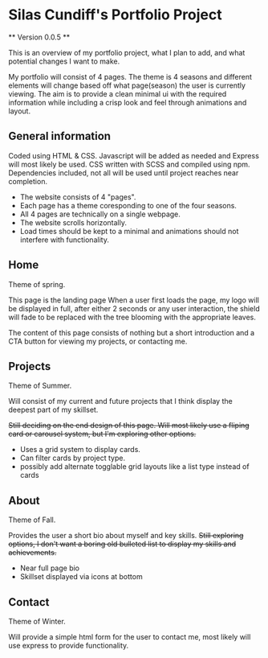 # Silas Cundiff's Portfolio Project

** Version 0.0.5 **

This is an overview of my portfolio project, what I plan to add, and what potential changes I want to make.

My portfolio will consist of 4 pages. The theme is 4 seasons and different elements will change based off what page(season) the user is currently viewing.
The aim is to provide a clean minimal ui with the required information while including a crisp look and feel through animations and layout.


## General information

Coded using HTML & CSS. Javascript will be added as needed and Express will most likely be used.
CSS written with SCSS and compiled using npm.
Dependencies included, not all will be used until project reaches near completion.

- The website consists of 4 "pages".
- Each page has a theme coresponding to one of the four seasons.
- All 4 pages are technically on a single webpage.
- The website scrolls horizontally.
- Load times should be kept to a minimal and animations should not interfere with functionality.

## Home

Theme of spring.

This page is the landing page 
When a user first loads the page, my logo will be displayed in full, after either 2 seconds or any user interaction, the shield will fade to be replaced with the tree blooming with the appropriate leaves.

The content of this page consists of nothing but a short introduction and a CTA button for viewing my projects, or contacting me.

## Projects

Theme of Summer.

Will consist of my current and future projects that I think display the deepest part of my skillset.

~~Still deciding on the end design of this page. Will most likely use a fliping card or carousel system, but I'm exploring other options.~~
- Uses a grid system to display cards. 
- Can filter cards by project type.
- possibly add alternate togglable grid layouts like a list type instead of cards


## About

Theme of Fall.

Provides the user a short bio about myself and key skills.
~~Still exploring options, I don't want a boring old bulleted list to display my skills and achievements.~~
- Near full page bio
- Skillset displayed via icons at bottom


## Contact

Theme of Winter.

Will provide a simple html form for the user to contact me, most likely will use express to provide functionality.

